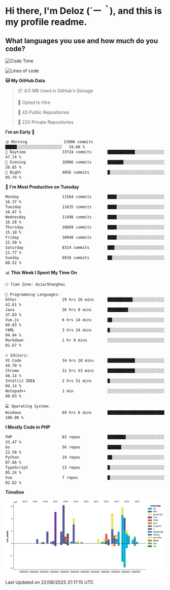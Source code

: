 # **Hi there, I'm Deloz (*´ー｀*), and this is my profile readme.**

## **What languages you use and how much do you code?**

<!--START_SECTION:waka-->
![Code Time](http://img.shields.io/badge/Code%20Time-7%2C231%20hrs%2058%20mins-blue)

![Lines of code](https://img.shields.io/badge/From%20Hello%20World%20I%27ve%20Written-52.9%20million%20lines%20of%20code-blue)

**🐱 My GitHub Data** 

> 📦 4.0 MB Used in GitHub's Storage 
 > 
> 💼 Opted to Hire
 > 
> 📜 43 Public Repositories 
 > 
> 🔑 220 Private Repositories 
 > 
**I'm an Early 🐤** 

```text
🌞 Morning                13900 commits       █████░░░░░░░░░░░░░░░░░░░░   19.68 % 
🌆 Daytime                33724 commits       ████████████░░░░░░░░░░░░░   47.74 % 
🌃 Evening                18966 commits       ███████░░░░░░░░░░░░░░░░░░   26.85 % 
🌙 Night                  4056 commits        █░░░░░░░░░░░░░░░░░░░░░░░░   05.74 % 
```
📅 **I'm Most Productive on Tuesday** 

```text
Monday                   11564 commits       ████░░░░░░░░░░░░░░░░░░░░░   16.37 % 
Tuesday                  11635 commits       ████░░░░░░░░░░░░░░░░░░░░░   16.47 % 
Wednesday                11498 commits       ████░░░░░░░░░░░░░░░░░░░░░   16.28 % 
Thursday                 10669 commits       ████░░░░░░░░░░░░░░░░░░░░░   15.10 % 
Friday                   10948 commits       ████░░░░░░░░░░░░░░░░░░░░░   15.50 % 
Saturday                 8314 commits        ███░░░░░░░░░░░░░░░░░░░░░░   11.77 % 
Sunday                   6018 commits        ██░░░░░░░░░░░░░░░░░░░░░░░   08.52 % 
```


📊 **This Week I Spent My Time On** 

```text
🕑︎ Time Zone: Asia/Shanghai

💬 Programming Languages: 
Other                    29 hrs 26 mins      ███████████░░░░░░░░░░░░░░   42.61 % 
Java                     26 hrs 8 mins       █████████░░░░░░░░░░░░░░░░   37.83 % 
Vue.js                   6 hrs 14 mins       ██░░░░░░░░░░░░░░░░░░░░░░░   09.03 % 
YAML                     3 hrs 24 mins       █░░░░░░░░░░░░░░░░░░░░░░░░   04.94 % 
Markdown                 1 hr 9 mins         ░░░░░░░░░░░░░░░░░░░░░░░░░   01.67 % 

🔥 Editors: 
VS Code                  34 hrs 20 mins      ████████████░░░░░░░░░░░░░   49.70 % 
Chrome                   31 hrs 53 mins      ████████████░░░░░░░░░░░░░   46.14 % 
IntelliJ IDEA            2 hrs 51 mins       █░░░░░░░░░░░░░░░░░░░░░░░░   04.14 % 
Notepad++                1 min               ░░░░░░░░░░░░░░░░░░░░░░░░░   00.03 % 

💻 Operating System: 
Windows                  69 hrs 6 mins       █████████████████████████   100.00 % 
```

**I Mostly Code in PHP** 

```text
PHP                      83 repos            ████████░░░░░░░░░░░░░░░░░   33.47 % 
Go                       56 repos            ██████░░░░░░░░░░░░░░░░░░░   22.58 % 
Python                   19 repos            ██░░░░░░░░░░░░░░░░░░░░░░░   07.66 % 
TypeScript               13 repos            █░░░░░░░░░░░░░░░░░░░░░░░░   05.24 % 
Vue                      7 repos             █░░░░░░░░░░░░░░░░░░░░░░░░   02.82 % 
```



**Timeline**

![Lines of Code chart](https://raw.githubusercontent.com/deloz/deloz/main/assets/bar_graph.png)


 Last Updated on 22/08/2025 21:17:15 UTC
<!--END_SECTION:waka-->
